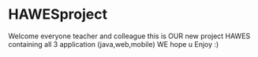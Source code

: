 # HAWESproject
Welcome everyone teacher and colleague this is OUR new project HAWES containing all 3 application (java,web,mobile)
WE hope u Enjoy :)
